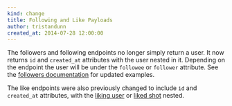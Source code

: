 ```yaml
---
kind: change
title: Following and Like Payloads
author: tristandunn
created_at: 2014-07-28 12:00:00
---
```


The followers and following endpoints no longer simply return a user. It now
returns `id` and `created_at` attributes with the user nested in it. Depending
on the endpoint the user will be under the `followee` or `follower` attribute.
See the [followers documentation](/v1/users/followers/) for updated examples.

The like endpoints were also previously changed to include `id` and `created_at`
attributes, with the [liking user](/v1/shots/likes/#list-the-likes-for-a-shot)
or [liked shot](/v1/users/likes/#list-shot-likes-for-a-user) nested.
